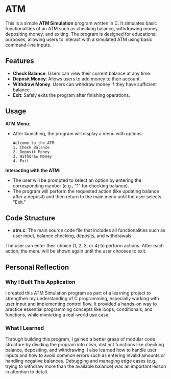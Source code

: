 # ATM

This is a simple **ATM Simulation** program written in C. It simulates basic functionalities of an ATM such as checking balance, withdrawing money, depositing money, and exiting. The program is designed for educational purposes, allowing users to interact with a simulated ATM using basic command-line inputs.

## Features

- **Check Balance**: Users can view their current balance at any time.
- **Deposit Money**: Allows users to add money to their account.
- **Withdraw Money**: Users can withdraw money if they have sufficient balance.
- **Exit**: Safely exits the program after finishing operations.

## Usage

**ATM Menu**: 
   - After launching, the program will display a menu with options:
     ```
     Welcome to the ATM
     1. Check Balance
     2. Deposit Money
     3. Withdraw Money
     4. Exit
     ```
**Interacting with the ATM**:
   - The user will be prompted to select an option by entering the corresponding number (e.g., "1" for checking balance).
   - The program will perform the requested action (like updating balance after a deposit) and then return to the main menu until the user selects "Exit."

## Code Structure

- **atm.c**: The main source code file that includes all functionalities such as user input, balance checking, deposits, and withdrawals.

The user can enter their choice (1, 2, 3, or 4) to perform actions. After each action, the menu will be shown again until the user chooses to exit.

## Personal Reflection

### Why I Built This Application
I created this ATM Simulation program as part of a learning project to strengthen my understanding of C programming, especially working with user input and implementing control flow. It provided a hands-on way to practice essential programming concepts like loops, conditionals, and functions, while mimicking a real-world use case.

### What I Learned
Through building this program, I gained a better grasp of modular code structure by dividing the program into clear, distinct functions like checking balance, depositing, and withdrawing. I also learned how to handle user inputs and how to avoid common errors such as entering invalid amounts or handling negative balances. Debugging and managing edge cases (e.g., trying to withdraw more than the available balance) was an important lesson in attention to detail.
